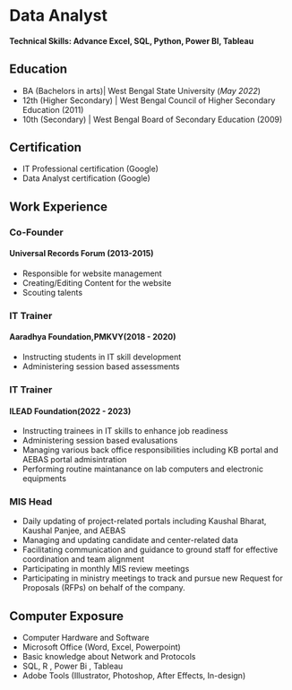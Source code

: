 # Data Analyst

#### Technical Skills: Advance Excel, SQL, Python, Power BI, Tableau

## Education
- BA (Bachelors in arts)| West Bengal State University (_May 2022_)								       		
- 12th (Higher Secondary) | West Bengal Council of Higher Secondary Education (2011)	 			        		
- 10th (Secondary) | West Bengal Board of Secondary Education (2009)

## Certification
 - IT Professional certification (Google)
 - Data Analyst certification (Google)

## Work Experience

### Co-Founder
 <h4>Universal Records Forum (2013-2015)</h4> 
   
 - Responsible for website management
 - Creating/Editing Content for the website
 - Scouting talents 

### IT Trainer
 <h4>Aaradhya Foundation,PMKVY(2018 - 2020)</h4> 
   
 - Instructing students in IT skill development
 - Administering session based assessments

### IT Trainer
 <h4>ILEAD Foundation(2022 - 2023)</h4> 
   
 - Instructing trainees in IT skills to enhance job readiness
 - Administering session based evalusations
 - Managing various back office responsibilities including KB portal and AEBAS portal admisintration
 - Performing routine maintanance on lab computers and electronic equipments
   
### MIS Head

 - Daily updating of project-related portals including Kaushal Bharat, Kaushal Panjee, and AEBAS
 - Managing and updating candidate and center-related data
 - Facilitating communication and guidance to ground staff for effective coordination and team alignment
 - Participating in monthly MIS review meetings
 - Participating in ministry meetings to track and pursue new Request for Proposals (RFPs) on behalf of the company. 
 
## Computer Exposure

 - Computer Hardware and Software
 - Microsoft Office (Word, Excel, Powerpoint)
 - Basic knowledge about Network and Protocols
 - SQL, R , Power Bi , Tableau
 - Adobe Tools (Illustrator, Photoshop, After Effects, In-design)
